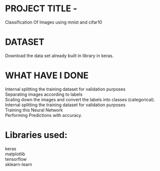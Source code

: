 # PROJECT TITLE -
Classification Of Images using mnist and cifar10


# DATASET
Download the data set already built in library in keras.

# WHAT HAVE I DONE

Internal splitting the training dataset for validation purposes <br>
Separating images according to labels <br>
Scaling down the images and convert the labels into classes (categorical).<br>
Internal splitting the training dataset for validation purposes<br>
Training this Neural Network <br>
Performing Predictions with accuracy.<br>


# Libraries used: <br>
keras<br>
matplotlib<br>
tensorflow<br>
sklearn-learn
